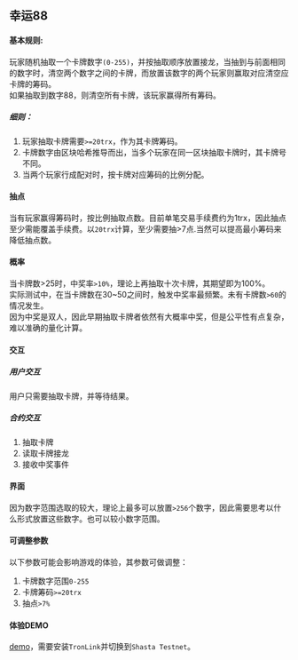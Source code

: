 ## 幸运88
#### 基本规则:
玩家随机抽取一个卡牌数字`(0-255)`，并按抽取顺序放置接龙，当抽到与前面相同的数字时，清空两个数字之间的卡牌，而放置该数字的两个玩家则赢取对应清空应卡牌的筹码。  
如果抽取到数字88，则清空所有卡牌，该玩家赢得所有筹码。

##### 细则：
1. 玩家抽取卡牌需要`>=20trx`，作为其卡牌筹码。
2. 卡牌数字由区块哈希推导而出，当多个玩家在同一区块抽取卡牌时，其卡牌号不同。
3. 当两个玩家行成配对时，按卡牌对应筹码的比例分配。

#### 抽点
当有玩家赢得筹码时，按比例抽取点数。目前单笔交易手续费约为1trx，因此抽点至少需能覆盖手续费。以`20trx`计算，至少需要抽>7点.当然可以提高最小筹码来降低抽点数。

#### 概率
当卡牌数>25时，中奖率`>10%`，理论上再抽取十次卡牌，其期望即为100%。  
实际测试中，在当卡牌数在30~50之间时，触发中奖率最频繁。未有卡牌数`>60`的情况发生。  
因为中奖是双人，因此早期抽取卡牌者依然有大概率中奖，但是公平性有点复杂，难以准确的量化计算。

#### 交互
##### 用户交互
用户只需要抽取卡牌，并等待结果。
##### 合约交互
1. 抽取卡牌
2. 读取卡牌接龙
3. 接收中奖事件

#### 界面
因为数字范围选取的较大，理论上最多可以放置`>256`个数字，因此需要思考以什么形式放置这些数字。也可以较小数字范围。

#### 可调整参数
以下参数可能会影响游戏的体验，其参数可做调整：
1. 卡牌数字范围`0-255`
2. 卡牌筹码`>=20trx`
3. 抽点`>7%`

#### 体验DEMO
[demo][demo]，需要安装`TronLink`并切换到`Shasta Testnet`。

[demo]: demo.html